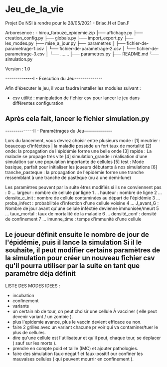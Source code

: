 # Jeu_de_la_vie

Projet De NSI à  rendre pour le 28/05/2021 - Briac.H et Dan.F

Arboresence :
    - hirou_farouze_epidemie.zip
        ├── affichage.py
        ├── creation_config.py
        ├── globals.py
        ├── import_export.py
        ├── les_modes.py
        ├── mise_a_jour.py
        ├── parametres
        │   ├── fichier-de-parametrage-1.csv
        │   └── fichier-de-parametrage-2.csv
        │   └── fichier-de-parametrage-3.csv
        │   └── .......
        ├── parametres.py
        ├── README.md
        └── simulation.py

Version : 1.0

--------------I - Execution du Jeu--------------

Afin d'éxecuter le jeu, il vous faudra installer les modules suivant :
- csv
utilité : manipulation de fichier csv pour lancer le jeu dans différentes configuration

Après cela fait, lancer le fichier simulation.py 
------------------------------------------------


--------------II - Paramétrages du Jeu--------------

Lors du lancement, vous devrez choisir entre plusieurs mode :
[1] meutrier : beaucoup d'inféctées | la maladie possède un fort taux de mortalité
[2] onde: la propagation de l'épidémie forme une belle onde
[3] rapide : La maladie se propage très vite
[4] simulation_grande : réalisation d'une simulation sur une population importante de cellules
[5] test : Mode basique, parfait pour initialiser les joueurs débutants à nos simulations
[6] tranche_pasteque : la propagation de l'épidémie forme une tranche ressemblant à une tranche de pastèque (ou à une demi-lune)

Les paramètres peuvent par la suite êtres modifiés si ils ne conviennent pas :
0 ... largeur : nombre de cellule par ligne
1 ... hauteur : nombre de ligne
2 ... densite_c_init : nombre de cellule contaminées au départ de l'épidémie
3 ... proba_infect : probabilitée d'infection d'une cellule voisine
4 ... J_avant_G : Nombre de jour avant qu'une cellule inféctée devienne immunisée/meurt
5 ... taux_mortal : taux de mortalité de la maladie
6 ... densité_conf : densité de confinement
7 ... imunne_time : temps d'immunité d'une cellule

Le joueur définit ensuite le nombre de jour de l'épidémie, puis il lance la simulation
Si il le souhaite, il peut modifier certains paramètres de la simulation pour créer un nouveau fichier csv qu'il pourra utiliser par la suite en tant que paramètre déja définit
----------------------------------------------------


LISTE DES MODES IDEES :
- incubation
- confinement
- variants
- un certain nb de tour, on peut choisir une cellule Ã  vacciner ( elle peut devenir variant / un zombie ).
- plus l'epidemie avance, plus le vaccin devient efficace ou non.
- faire 2 grilles avec un variant chacune pr voir qui va contaminer/tuer le plus de cellules.
- dire qu'une cellule est l'utilisateur et qu'il peut, chaque tour, se deplacer ( sauf sur les morts ).
- prendre en compte poid et taille (IMC) et ajouter pathologies. 
- faire des simulation faux-negatif et faux-positif our confiner les mauvaises cellules ( qui peuvent mourrir en confinement ).
